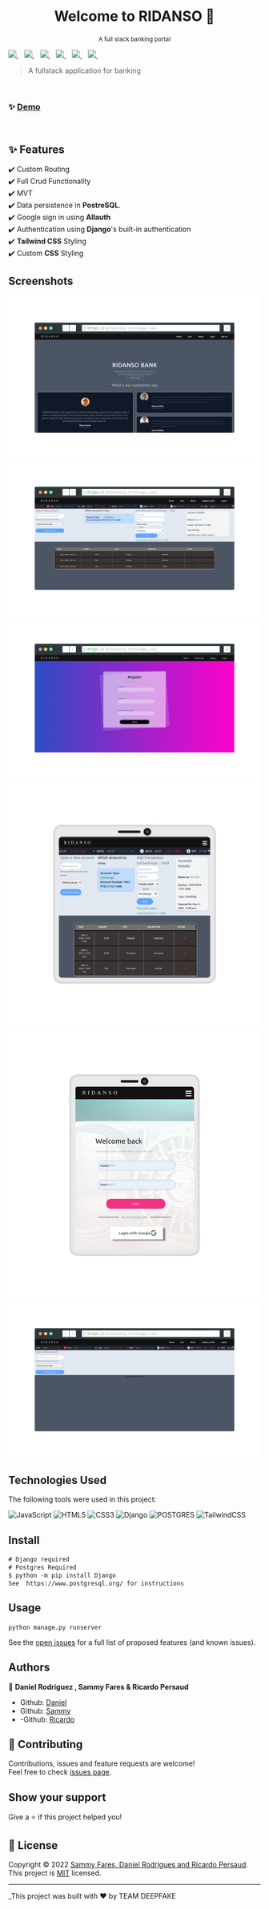 <h1 align="center">Welcome to RIDANSO 👋</h1>
<p align="center"><small >A full stack banking portal</small></p>
<p>
<a href="https://www.djangoproject.com/">
    <img src="https://img.shields.io/badge/Django-092E20?style=for-the-badge&logo=django&logoColor=white" />
  </a>&nbsp;&nbsp;
  <a href="https://www.w3.org/TR/CSS/#css">
    <img src="https://img.shields.io/badge/CSS3-1572B6?style=for-the-badge&logo=css3&logoColor=white" />
  </a>&nbsp;&nbsp;
  <a href="https://html.spec.whatwg.org/multipage/">
    <img src="https://img.shields.io/badge/HTML5-E34F26?style=for-the-badge&logo=html5&logoColor=white" />
  </a>&nbsp;&nbsp;
  <a href="https://www.javascript.com/">
    <img src="https://img.shields.io/badge/JavaScript-323330?style=for-the-badge&logo=javascript&logoColor=F7DF1E" />
  </a>&nbsp;&nbsp;
   <a href="https://tailwindcss.com/">
    <img src="https://img.shields.io/badge/tailwindcss-%2338B2AC.svg?style=for-the-badge&logo=tailwind-css&logoColor=white" />
  </a>&nbsp;&nbsp;
 <a href="https://www.postgresql.org/">
    <img src="https://img.shields.io/badge/PostgreSQL-316192?style=for-the-badge&logo=postgresql&logoColor=white" />
  </a>&nbsp;&nbsp;
</p>

> A fullstack application for banking

<br>

### ✨ [Demo](https://sdrbanking.herokuapp.com/)

<br>

## :sparkles: Features

:heavy_check_mark: Custom Routing\
:heavy_check_mark: Full Crud Functionality\
:heavy_check_mark: MVT\
:heavy_check_mark: Data persistence in **PostreSQL**.\
:heavy_check_mark: Google sign in using **Allauth**\
:heavy_check_mark: Authentication using **Django**'s built-in authentication\
:heavy_check_mark: **Tailwind CSS** Styling\
:heavy_check_mark: Custom **CSS** Styling


## Screenshots

![Alt text](images/as.png 'Home')
![Alt text](./images/dash.png 'Companies')
![Alt text](./images/screenshot-rocks%20(2).png 'Company')
![Alt text](./images/screenshot-rocks%20(3).png 'New Company')
![Alt text](./images/screenshot-rocks%20(4).png 'New Employee')
![Alt text](./images/screenshot-rocks.png 'New Employee')

## Technologies Used

The following tools were used in this project:

![JavaScript](https://img.shields.io/badge/javascript-%23323330.svg?style=for-the-badge&logo=javascript&logoColor=%23F7DF1E)
![HTML5](https://img.shields.io/badge/html5-%23E34F26.svg?style=for-the-badge&logo=html5&logoColor=white)
![CSS3](https://img.shields.io/badge/css3-%231572B6.svg?style=for-the-badge&logo=css3&logoColor=white)
![Django](https://img.shields.io/badge/Django-092E20?style=for-the-badge&logo=django&logoColor=white)
![POSTGRES](https://img.shields.io/badge/PostgreSQL-316192?style=for-the-badge&logo=postgresql&logoColor=white)
![TailwindCSS](https://img.shields.io/badge/tailwindcss-%2338B2AC.svg?style=for-the-badge&logo=tailwind-css&logoColor=white)

## Install

```
# Django required
# Postgres Required
$ python -m pip install Django
See  https://www.postgresql.org/ for instructions
```

## Usage

```
python manage.py runserver
````


See the [open issues](https://github.com/ricardo39985/faction/issues) for a full list of proposed features (and known issues).




## Authors

👤 **Daniel Rodriguez , Sammy Fares & Ricardo Persaud**

- Github: [Daniel](https://github.com/KinglyCode)
- Github: [Sammy](https://github.com/sammy2342)
- -Github: [Ricardo](https://github.com/ricardo39985)

## 🤝 Contributing

Contributions, issues and feature requests are welcome!<br />Feel free to check [issues page](https://github.com/ricardo39985/sdr_banking/issues).

## Show your support

Give a ⭐️ if this project helped you!

## 📝 License

Copyright © 2022 [Sammy Fares, Daniel Rodrigues and Ricardo Persaud](https://github.com/ricardo39985).<br />
This project is [MIT](https://opensource.org/licenses/MIT) licensed.

---

_This project was built with ❤️ by TEAM DEEPFAKE
